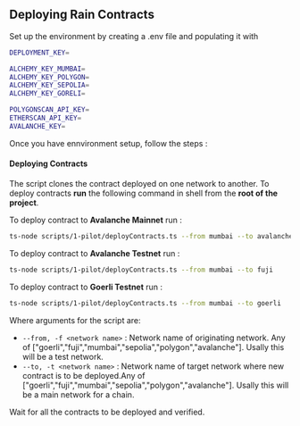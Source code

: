## Deploying Rain Contracts
Set up the environment by creating a .env file and populating it with 
```sh
DEPLOYMENT_KEY= 

ALCHEMY_KEY_MUMBAI=
ALCHEMY_KEY_POLYGON=
ALCHEMY_KEY_SEPOLIA=
ALCHEMY_KEY_GORELI= 

POLYGONSCAN_API_KEY=
ETHERSCAN_API_KEY=
AVALANCHE_KEY=
```

Once you have ennvironment setup, follow the steps : 

#### Deploying Contracts

The script clones the contract deployed on one network to another. 
To deploy contracts **run** the following command in shell from the **root of the project**.

To deploy contract to **Avalanche Mainnet** run : 
```sh
ts-node scripts/1-pilot/deployContracts.ts --from mumbai --to avalanche
``` 

To deploy contract to **Avalanche Testnet** run : 
```sh
ts-node scripts/1-pilot/deployContracts.ts --from mumbai --to fuji
``` 

To deploy contract to **Goerli Testnet** run : 
```sh
ts-node scripts/1-pilot/deployContracts.ts --from mumbai --to goerli
```

Where arguments for the script are:

- `--from, -f <network name>` : Network name of originating network. Any of ["goerli","fuji","mumbai","sepolia","polygon","avalanche"]. Usally this will be a test network.
- `--to, -t <network name>` : Network name of target network where new contract is to be deployed.Any of ["goerli","fuji","mumbai","sepolia","polygon","avalanche"]. Usally this will be a main network for a chain.

Wait for all the contracts to be deployed and verified.


